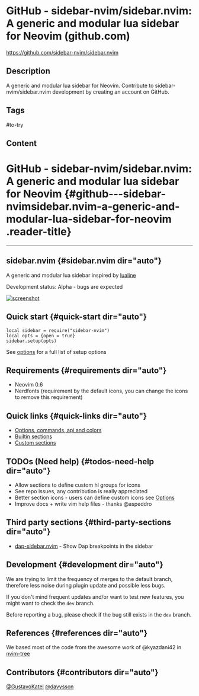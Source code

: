 # GitHub - sidebar-nvim/sidebar.nvim: A generic and modular lua sidebar for Neovim (github.com)

<https://github.com/sidebar-nvim/sidebar.nvim>

## Description

A generic and modular lua sidebar for Neovim. Contribute to sidebar-nvim/sidebar.nvim development by creating an account on GitHub.

## Tags

#to-try

## Content

GitHub - sidebar-nvim/sidebar.nvim: A generic and modular lua sidebar for Neovim {#github---sidebar-nvimsidebar.nvim-a-generic-and-modular-lua-sidebar-for-neovim .reader-title}
================================================================================

------------------------------------------------------------------------

sidebar.nvim {#sidebar.nvim dir="auto"}
------------

A generic and modular lua sidebar inspired by [lualine](https://github.com/hoob3rt/lualine.nvim)

Development status: Alpha - bugs are expected

[![screenshot](https://github.com/sidebar-nvim/sidebar.nvim/raw/main/demo/screenshot.png)](https://github.com/sidebar-nvim/sidebar.nvim/blob/main/demo/screenshot.png)

Quick start {#quick-start dir="auto"}
-----------

    local sidebar = require("sidebar-nvim")
    local opts = {open = true}
    sidebar.setup(opts)

See [options](https://github.com/sidebar-nvim/sidebar.nvim/blob/main/doc/general.md#options) for a full list of setup options

Requirements {#requirements dir="auto"}
------------

-   Neovim 0.6
-   Nerdfonts (requirement by the default icons, you can change the icons to remove this requirement)

Quick links {#quick-links dir="auto"}
-----------

-   [Options, commands, api and colors](https://github.com/sidebar-nvim/sidebar.nvim/blob/main/doc/general.md)
-   [Builtin sections](https://github.com/sidebar-nvim/sidebar.nvim/blob/main/doc/general.md#builtin-sections)
-   [Custom sections](https://github.com/sidebar-nvim/sidebar.nvim/blob/main/doc/general.md#custom-sections)

TODOs (Need help) {#todos-need-help dir="auto"}
-----------------

-   Allow sections to define custom hl groups for icons
-   See repo issues, any contribution is really appreciated
-   Better section icons - users can define custom icons see [Options](https://github.com/sidebar-nvim/sidebar.nvim/blob/main/doc/general.md#options)
-   Improve docs + write vim help files - thanks \@aspeddro

Third party sections {#third-party-sections dir="auto"}
--------------------

-   [dap-sidebar.nvim](https://github.com/GustavoKatel/dap-sidebar.nvim) - Show Dap breakpoints in the sidebar

Development {#development dir="auto"}
-----------

We are trying to limit the frequency of merges to the default branch, therefore less noise during plugin update and possible less bugs.

If you don\'t mind frequent updates and/or want to test new features, you might want to check the `dev` branch.

Before reporting a bug, please check if the bug still exists in the `dev` branch.

References {#references dir="auto"}
----------

We based most of the code from the awesome work of \@kyazdani42 in [nvim-tree](https://github.com/kyazdani42/nvim-tree.lua)

Contributors {#contributors dir="auto"}
------------

[\@GustavoKatel](https://github.com/GustavoKatel/)
[\@davysson](https://github.com/davysson/)
